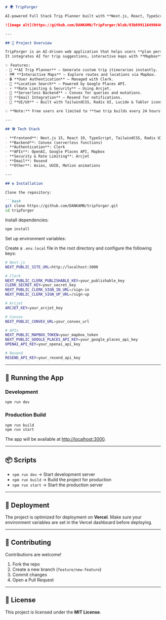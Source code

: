 
````markdown
# 🌍 TripForger  

AI-powered Full Stack Trip Planner built with **Next.js, React, TypeScript, Arcjet, Convex, Clerk, Mapbox, and Google Places API** ✈️  

![image alt](https://github.com/DANKAMN/TripForger/blob/83b89911649064658dead59e0592e01b97dc78a4/public/screenshot-tripforger.png)

---

## 🚀 Project Overview  

TripForger is an AI-driven web application that helps users **plan personalized trips** effortlessly.  
It integrates AI for trip suggestions, interactive maps with **Mapbox**, real-time location data via **Google Places API**, and secure authentication through **Clerk**.  

✨ Features:  
- 🤖 **AI Trip Planner** – Generate custom trip itineraries instantly.  
- 🗺️ **Interactive Maps** – Explore routes and locations via Mapbox.  
- 🔒 **User Authentication** – Managed with Clerk.  
- 📍 **Location Search** – Powered by Google Places API.  
- ⚡ **Rate Limiting & Security** – Using Arcjet.  
- 💾 **Serverless Backend** – Convex for queries and mutations.  
- 📧 **Email Integration** – Resend for notifications.  
- 🎨 **UI/UX** – Built with TailwindCSS, Radix UI, Lucide & Tabler icons.  

💡 **Note:** Free users are limited to **two trip builds every 24 hours**.  

---

## 🛠️ Tech Stack  

- **Frontend**: Next.js 15, React 19, TypeScript, TailwindCSS, Radix UI  
- **Backend**: Convex (serverless functions)  
- **Authentication**: Clerk  
- **APIs**: OpenAI, Google Places API, Mapbox  
- **Security & Rate Limiting**: Arcjet  
- **Email**: Resend  
- **Other**: Axios, UUID, Motion animations  

---

## ⚙️ Installation  

Clone the repository:  

```bash
git clone https://github.com/DANKAMN/tripforger.git
cd tripforger
````

Install dependencies:

```bash
npm install
```

Set up environment variables:

Create a `.env.local` file in the root directory and configure the following keys:

```bash
# Next.js
NEXT_PUBLIC_SITE_URL=http://localhost:3000

# Clerk
NEXT_PUBLIC_CLERK_PUBLISHABLE_KEY=your_publishable_key
CLERK_SECRET_KEY=your_secret_key
NEXT_PUBLIC_CLERK_SIGN_IN_URL=/sign-in
NEXT_PUBLIC_CLERK_SIGN_UP_URL=/sign-up

# Arcjet
ARCJET_KEY=your_arcjet_key

# Convex
NEXT_PUBLIC_CONVEX_URL=your_convex_url

# APIs
NEXT_PUBLIC_MAPBOX_TOKEN=your_mapbox_token
NEXT_PUBLIC_GOOGLE_PLACES_API_KEY=your_google_places_api_key
OPENAI_API_KEY=your_openai_api_key

# Resend
RESEND_API_KEY=your_resend_api_key
```

---

## 🏃 Running the App

### Development

```bash
npm run dev
```

### Production Build

```bash
npm run build
npm run start
```

The app will be available at [http://localhost:3000](http://localhost:3000).

---

## 📦 Scripts

* `npm run dev` → Start development server
* `npm run build` → Build the project for production
* `npm run start` → Start the production server

---

## 📌 Deployment

The project is optimized for deployment on **Vercel**.
Make sure your environment variables are set in the Vercel dashboard before deploying.

---

## 🤝 Contributing

Contributions are welcome!

1. Fork the repo
2. Create a new branch (`feature/new-feature`)
3. Commit changes
4. Open a Pull Request

---

## 📜 License

This project is licensed under the **MIT License**.
